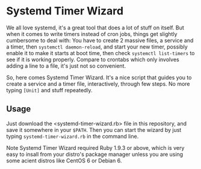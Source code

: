 # Systemd Timer Wizard

We all love systemd, it's a great tool that does a lot of stuff on itself. But when it comes to write timers instead of cron jobs, things get slightly cumbersome to deal with: You have to create 2 massive files, a service and a timer, then `systemctl daemon-reload`, and start your new timer, possibly enable it to make it starts at boot time, then check `systemctl list-timers` to see if it is working properly. Compare to crontabs which only involves adding a line to a file, it's just not so convenient.

So, here comes Systemd Timer Wizard. It's a nice script that guides you to create a service and a timer file, interactively, through few steps. No more typing `[Unit]` and stuff repeatedly.

## Usage

Just download the <systemd-timer-wizard.rb> file in this repository, and save it somewhere in your `$PATH`. Then you can start the wizard by just typing `systemd-timer-wizard.rb` in the command line.

Note Systemd Timer Wizard required Ruby 1.9.3 or above, which is very easy to insall from your distro's package manager unless you are using some acient distros like CentOS 6 or Debian 6.
